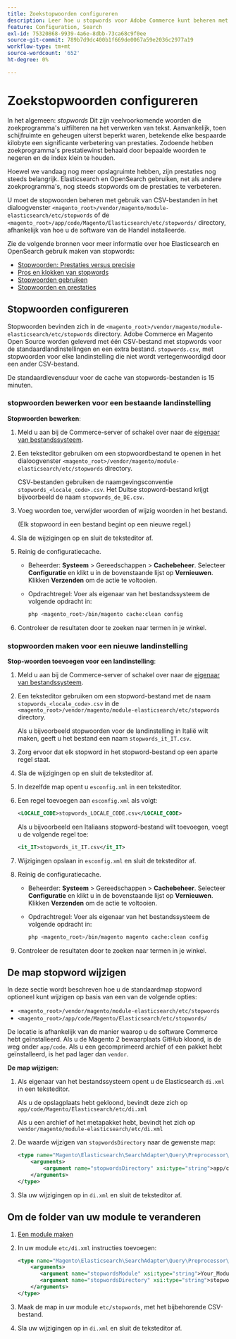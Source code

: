 ```yaml
---
title: Zoekstopwoorden configureren
description: Leer hoe u stopwords voor Adobe Commerce kunt beheren met gebruik van CSV-bestanden.
feature: Configuration, Search
exl-id: 75320868-9939-4a6e-8dbb-73ca68c9f0ee
source-git-commit: 789b7d9dc400b1f669de0067a59e2036c2977a19
workflow-type: tm+mt
source-wordcount: '652'
ht-degree: 0%

---
```


# Zoekstopwoorden configureren

In het algemeen: _stopwords_ Dit zijn veelvoorkomende woorden die zoekprogramma&#39;s uitfilteren na het verwerken van tekst. Aanvankelijk, toen schijfruimte en geheugen uiterst beperkt waren, betekende elke bespaarde kilobyte een significante verbetering van prestaties. Zodoende hebben zoekprogramma&#39;s prestatiewinst behaald door bepaalde woorden te negeren en de index klein te houden.

Hoewel we vandaag nog meer opslagruimte hebben, zijn prestaties nog steeds belangrijk. Elasticsearch en OpenSearch gebruiken, net als andere zoekprogramma&#39;s, nog steeds stopwords om de prestaties te verbeteren.

U moet de stopwoorden beheren met gebruik van CSV-bestanden in het dialoogvenster `<magento_root>/vendor/magento/module-elasticsearch/etc/stopwords` of de `<magento_root>/app/code/Magento/Elasticsearch/etc/stopwords/` directory, afhankelijk van hoe u de software van de Handel installeerde.

Zie de volgende bronnen voor meer informatie over hoe Elasticsearch en OpenSearch gebruik maken van stopwords:

- [Stopwoorden: Prestaties versus precisie](https://www.elastic.co/guide/en/elasticsearch/guide/current/stopwords.html)
- [Pros en klokken van stopwords](https://www.elastic.co/guide/en/elasticsearch/guide/current/pros-cons-stopwords.html)
- [Stopwoorden gebruiken](https://www.elastic.co/guide/en/elasticsearch/guide/current/using-stopwords.html)
- [Stopwoorden en prestaties](https://www.elastic.co/guide/en/elasticsearch/guide/current/stopwords-performance.html)

## Stopwoorden configureren

Stopwoorden bevinden zich in de `<magento_root>/vendor/magento/module-elasticsearch/etc/stopwords` directory. Adobe Commerce en Magento Open Source worden geleverd met één CSV-bestand met stopwords voor de standaardlandinstellingen en een extra bestand. `stopwords.csv`, met stopwoorden voor elke landinstelling die niet wordt vertegenwoordigd door een ander CSV-bestand.

De standaardlevensduur voor de cache van stopwords-bestanden is 15 minuten.

### stopwoorden bewerken voor een bestaande landinstelling

**Stopwoorden bewerken**:

1. Meld u aan bij de Commerce-server of schakel over naar de [eigenaar van bestandssysteem](../../installation/prerequisites/file-system/overview.md).
1. Een teksteditor gebruiken om een stopwoordbestand te openen in het dialoogvenster `<magento_root>/vendor/magento/module-elasticsearch/etc/stopwords` directory.

   CSV-bestanden gebruiken de naamgevingsconventie `stopwords_<locale_code>.csv`. Het Duitse stopword-bestand krijgt bijvoorbeeld de naam `stopwords_de_DE.csv`.

1. Voeg woorden toe, verwijder woorden of wijzig woorden in het bestand.

   (Elk stopwoord in een bestand begint op een nieuwe regel.)

1. Sla de wijzigingen op en sluit de teksteditor af.
1. Reinig de configuratiecache.

   - Beheerder: **Systeem** > Gereedschappen > **Cachebeheer**. Selecteer **Configuratie** en klikt u in de bovenstaande lijst op **Vernieuwen**. Klikken **Verzenden** om de actie te voltooien.

   - Opdrachtregel: Voer als eigenaar van het bestandssysteem de volgende opdracht in:

      ```bash
      php <magento_root>/bin/magento cache:clean config
      ```

1. Controleer de resultaten door te zoeken naar termen in je winkel.

### stopwoorden maken voor een nieuwe landinstelling

**Stop-woorden toevoegen voor een landinstelling**:

1. Meld u aan bij de Commerce-server of schakel over naar de [eigenaar van bestandssysteem](../../installation/prerequisites/file-system/overview.md).

1. Een teksteditor gebruiken om een stopword-bestand met de naam `stopwords_<locale_code>.csv` in de `<magento_root>/vendor/magento/module-elasticsearch/etc/stopwords` directory.

   Als u bijvoorbeeld stopwoorden voor de landinstelling in Italië wilt maken, geeft u het bestand een naam `stopwords_it_IT.csv`.

1. Zorg ervoor dat elk stopword in het stopword-bestand op een aparte regel staat.
1. Sla de wijzigingen op en sluit de teksteditor af.
1. In dezelfde map opent u `esconfig.xml` in een teksteditor.
1. Een regel toevoegen aan `esconfig.xml` als volgt:

   ```xml
   <LOCALE_CODE>stopwords_LOCALE_CODE.csv</LOCALE_CODE>
   ```

   Als u bijvoorbeeld een Italiaans stopword-bestand wilt toevoegen, voegt u de volgende regel toe:

   ```xml
   <it_IT>stopwords_it_IT.csv</it_IT>
   ```

1. Wijzigingen opslaan in `esconfig.xml` en sluit de teksteditor af.
1. Reinig de configuratiecache.

   - Beheerder: **Systeem** > Gereedschappen > **Cachebeheer**. Selecteer **Configuratie** en klikt u in de bovenstaande lijst op **Vernieuwen**. Klikken **Verzenden** om de actie te voltooien.

   - Opdrachtregel: Voer als eigenaar van het bestandssysteem de volgende opdracht in:

      ```bash
      php <magento_root>/bin/magento magento cache:clean config
      ```

1. Controleer de resultaten door te zoeken naar termen in je winkel.

## De map stopword wijzigen

In deze sectie wordt beschreven hoe u de standaardmap stopword optioneel kunt wijzigen op basis van een van de volgende opties:

- `<magento_root>/vendor/magento/module-elasticsearch/etc/stopwords`
- `<magento_root>/app/code/Magento/Elasticsearch/etc/stopwords/`

De locatie is afhankelijk van de manier waarop u de software Commerce hebt geïnstalleerd. Als u de Magento 2 bewaarplaats GitHub kloond, is de weg onder `app/code`. Als u een gecomprimeerd archief of een pakket hebt geïnstalleerd, is het pad lager dan `vendor`.

**De map wijzigen**:

1. Als eigenaar van het bestandssysteem opent u de Elasticsearch `di.xml` in een teksteditor.

   Als u de opslagplaats hebt gekloond, bevindt deze zich op `app/code/Magento/Elasticsearch/etc/di.xml`

   Als u een archief of het metapakket hebt, bevindt het zich op `vendor/magento/module-elasticsearch/etc/di.xml`

1. De waarde wijzigen van `stopwordsDirectory` naar de gewenste map:

   ```xml
   <type name="Magento\Elasticsearch\SearchAdapter\Query\Preprocessor\Stopwords">
       <arguments>
           <argument name="stopwordsDirectory" xsi:type="string">app/code/Magento/Elasticsearch/etc/stopwords</argument>
       </arguments>
   </type>
   ```

1. Sla uw wijzigingen op in `di.xml` en sluit de teksteditor af.

## Om de folder van uw module te veranderen

1. [Een module maken](https://developer.adobe.com/commerce/php/development/build/component-file-structure/)
1. In uw module `etc/di.xml` instructies toevoegen:

   ```xml
   <type name="Magento\Elasticsearch\SearchAdapter\Query\Preprocessor\Stopwords">
       <arguments>
          <argument name="stopwordsModule" xsi:type="string">Your_Module</argument>
          <argument name="stopwordsDirectory" xsi:type="string">stopwords</argument>
       </arguments>
   </type>
   ```

1. Maak de map in uw module `etc/stopwords`, met het bijbehorende CSV-bestand.

1. Sla uw wijzigingen op in `di.xml` en sluit de teksteditor af.
